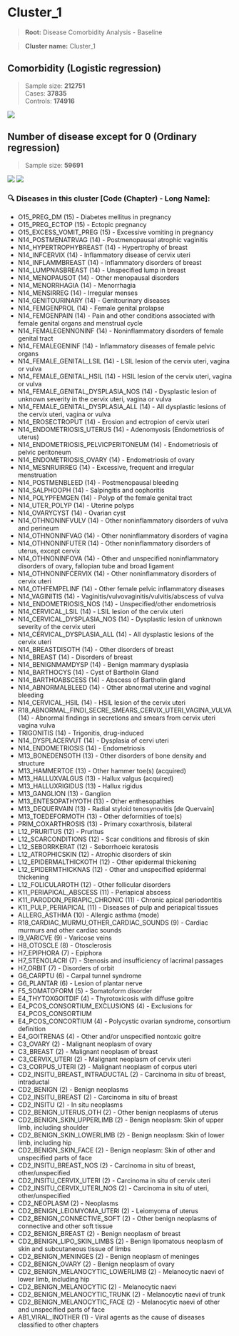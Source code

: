 # Cluster_1
    
> **Root:** Disease Comorbidity Analysis - Baseline

> **Cluster name:** Cluster_1  

## Comorbidity (Logistic regression)
> Sample size: **212751**  
> Cases: **37835**  
> Controls: **174916**
<img src="/Cluster/Figures/Baseline/LG/Cluster_1.png" />
<CsvTable src="/Cluster_Data/Baseline/LG/LG_Cluster_1.csv" label="🔍 View full results" />

## Number of disease except for 0 (Ordinary regression)
> Sample size: **59691**
<img src="/Cluster/Figures/Baseline/Histogram/Cluster_1_ba.png" />
<CsvTableNumb src="/Cluster_Data/Baseline/Histogram/Cluster_1_ba.csv" label="🔍 View full results" />
        
<img src="/Cluster/Figures/Baseline/ORD/Cluster_1.png" />
<CsvTable src="/Cluster_Data/Baseline/ORD/ORD_Cluster_1.csv" label="🔍 View full results" />

### 🔍 Diseases in this cluster [Code (Chapter) - Long Name]:
- O15_PREG_DM (15) - Diabetes mellitus in pregnancy
- O15_PREG_ECTOP (15) - Ectopic pregnancy
- O15_EXCESS_VOMIT_PREG (15) - Excessive vomiting in pregnancy
- N14_POSTMENATRVAG (14) - Postmenopausal atrophic vaginitis
- N14_HYPERTROPHYBREAST (14) - Hypertrophy of breast
- N14_INFCERVIX (14) - Inflammatory disease of cervix uteri
- N14_INFLAMMBREAST (14) - Inflammatory disorders of breast
- N14_LUMPNASBREAST (14) - Unspecified lump in breast
- N14_MENOPAUSOT (14) - Other menopausal disorders
- N14_MENORRHAGIA (14) - Menorrhagia
- N14_MENSIRREG (14) - Irregular menses
- N14_GENITOURINARY (14) - Genitourinary diseases
- N14_FEMGENPROL (14) - Female genital prolapse
- N14_FEMGENPAIN (14) - Pain and other conditions associated with female genital organs and menstrual cycle
- N14_FEMALEGENNONINF (14) - Noninflammatory disorders of female genital tract
- N14_FEMALEGENINF (14) - Inflammatory diseases of female pelvic organs
- N14_FEMALE_GENITAL_LSIL (14) - LSIL lesion of the cervix uteri, vagina or vulva
- N14_FEMALE_GENITAL_HSIL (14) - HSIL lesion of the cervix uteri, vagina or vulva
- N14_FEMALE_GENITAL_DYSPLASIA_NOS (14) - Dysplastic lesion of unknown severity in the cervix uteri, vagina or vulva
- N14_FEMALE_GENITAL_DYSPLASIA_ALL (14) - All dysplastic lesions of the cervix uteri, vagina or vulva
- N14_EROSECTROPUT (14) - Erosion and ectropion of cervix uteri
- N14_ENDOMETRIOSIS_UTERUS (14) - Adenomyosis (Endometriosis of uterus)
- N14_ENDOMETRIOSIS_PELVICPERITONEUM (14) - Endometriosis of pelvic peritoneum
- N14_ENDOMETRIOSIS_OVARY (14) - Endometriosis of ovary
- N14_MESNRUIRREG (14) - Excessive, frequent and irregular menstruation
- N14_POSTMENBLEED (14) - Postmenopausal bleeding
- N14_SALPHOOPH (14) - Salpingitis and oophoritis
- N14_POLYPFEMGEN (14) - Polyp of the female genital tract
- N14_UTER_POLYP (14) - Uterine polyps
- N14_OVARYCYST (14) - Ovarian cyst
- N14_OTHNONINFVULV (14) - Other noninflammatory disorders of vulva and perineum
- N14_OTHNONINFVAG (14) - Other noninflammatory disorders of vagina
- N14_OTHNONINFUTER (14) - Other noninflammatory disorders of uterus, except cervix
- N14_OTHNONINFOVA (14) - Other and unspecified noninflammatory disorders of ovary, fallopian tube and broad ligament
- N14_OTHNONINFCERVIX (14) - Other noninflammatory disorders of cervix uteri
- N14_OTHFEMPELINF (14) - Other female pelvic inflammatory diseases
- N14_VAGINITIS (14) - Vaginitis/vulvovaginitis/vulvitis/abscess of vulva
- N14_ENDOMETRIOSIS_NOS (14) - Unspecified/other endometriosis
- N14_CERVICAL_LSIL (14) - LSIL lesion of the cervix uteri
- N14_CERVICAL_DYSPLASIA_NOS (14) - Dysplastic lesion of unknown severity of the cervix uteri
- N14_CERVICAL_DYSPLASIA_ALL (14) - All dysplastic lesions of the cervix uteri
- N14_BREASTDISOTH (14) - Other disorders of breast
- N14_BREAST (14) - Disorders of breast
- N14_BENIGNMAMDYSP (14) - Benign mammary dysplasia
- N14_BARTHOCYS (14) - Cyst of Bartholin Gland
- N14_BARTHOABSCESS (14) - Abscess of Bartholin gland
- N14_ABNORMALBLEED (14) - Other abnormal uterine and vaginal bleeding
- N14_CERVICAL_HSIL (14) - HSIL lesion of the cervix uteri
- R18_ABNORMAL_FINDI_SECRE_SMEARS_CERVIX_UTERI_VAGINA_VULVA (14) - Abnormal findings in secretions and smears from cervix uteri vagina vulva
- TRIGONITIS (14) - Trigonitis, drug-induced
- N14_DYSPLACERVUT (14) - Dysplasia of cervi uteri
- N14_ENDOMETRIOSIS (14) - Endometriosis
- M13_BONEDENSOTH (13) - Other disorders of bone density and structure
- M13_HAMMERTOE (13) - Other hammer toe(s) (acquired)
- M13_HALLUXVALGUS (13) - Hallux valgus (acquired)
- M13_HALLUXRIGIDUS (13) - Hallux rigidus
- M13_GANGLION (13) - Ganglion
- M13_ENTESOPATHYOTH (13) - Other enthesopathies
- M13_DEQUERVAIN (13) - Radial styloid tenosynovitis [de Quervain]
- M13_TOEDEFORMOTH (13) - Other deformities of toe(s)
- PRIM_COXARTHROSIS (13) - Primary coxarthrosis, bilateral
- L12_PRURITUS (12) - Pruritus
- L12_SCARCONDITIONS (12) - Scar conditions and fibrosis of skin
- L12_SEBORRKERAT (12) - Seborrhoeic keratosis
- L12_ATROPHICSKIN (12) - Atrophic disorders of skin
- L12_EPIDERMALTHICKOTH (12) - Other epidermal thickening
- L12_EPIDERMTHICKNAS (12) - Other and unspecified epidermal thickening
- L12_FOLICULAROTH (12) - Other follicular disorders
- K11_PERIAPICAL_ABSCESS (11) - Periapical abscess
- K11_PARODON_PERIAPIC_CHRONIC (11) - Chronic apical periodontitis
- K11_PULP_PERIAPICAL (11) - Diseases of pulp and periapical tissues
- ALLERG_ASTHMA (10) - Allergic asthma (mode)
- R18_CARDIAC_MURMU_OTHER_CARDIAC_SOUNDS (9) - Cardiac murmurs and other cardiac sounds
- I9_VARICVE (9) - Varicose veins
- H8_OTOSCLE (8) - Otosclerosis
- H7_EPIPHORA (7) - Epiphora
- H7_STENOLACRI (7) - Stenosis and insufficiency of lacrimal passages
- H7_ORBIT (7) - Disorders of orbit
- G6_CARPTU (6) - Carpal tunnel syndrome
- G6_PLANTAR (6) - Lesion of plantar nerve
- F5_SOMATOFORM (5) - Somatoform disorder
- E4_THYTOXGOITDIF (4) - Thyrotoxicosis with diffuse goitre
- E4_PCOS_CONSORTIUM_EXCLUSIONS (4) - Exclusions for E4_PCOS_CONSORTIUM
- E4_PCOS_CONCORTIUM (4) - Polycystic ovarian syndrome, consortium definition
- E4_GOITRENAS (4) - Other and/or unspecified nontoxic goitre
- C3_OVARY (2) - Malignant neoplasm of ovary
- C3_BREAST (2) - Malignant neoplasm of breast
- C3_CERVIX_UTERI (2) - Malignant neoplasm of cervix uteri
- C3_CORPUS_UTERI (2) - Malignant neoplasm of corpus uteri
- CD2_INSITU_BREAST_INTRADUCTAL (2) - Carcinoma in situ of breast, intraductal
- CD2_BENIGN (2) - Benign neoplasms
- CD2_INSITU_BREAST (2) - Carcinoma in situ of breast
- CD2_INSITU (2) - In situ neoplasms
- CD2_BENIGN_UTERUS_OTH (2) - Other benign neoplasms of uterus
- CD2_BENIGN_SKIN_UPPERLIMB (2) - Benign neoplasm: Skin of upper limb, including shoulder
- CD2_BENIGN_SKIN_LOWERLIMB (2) - Benign neoplasm: Skin of lower limb, including hip
- CD2_BENIGN_SKIN_FACE (2) - Benign neoplasm: Skin of other and unspecified parts of face
- CD2_INSITU_BREAST_NOS (2) - Carcinoma in situ of breast, other/unspecified
- CD2_INSITU_CERVIX_UTERI (2) - Carcinoma in situ of cervix uteri
- CD2_INSITU_CERVIX_UTERI_NOS (2) - Carcinoma in situ of uteri, other/unspecified
- CD2_NEOPLASM (2) - Neoplasms
- CD2_BENIGN_LEIOMYOMA_UTERI (2) - Leiomyoma of uterus
- CD2_BENIGN_CONNECTIVE_SOFT (2) - Other benign neoplasms of connective and other soft tissue
- CD2_BENIGN_BREAST (2) - Benign neoplasm of breast
- CD2_BENIGN_LIPO_SKIN_LIMBS (2) - Benign lipomatous neoplasm of skin and subcutaneous tissue of limbs
- CD2_BENIGN_MENINGES (2) - Benign neoplasm of meninges
- CD2_BENIGN_OVARY (2) - Benign neoplasm of ovary
- CD2_BENIGN_MELANOCYTIC_LOWERLIMB (2) - Melanocytic naevi of lower limb, including hip
- CD2_BENIGN_MELANOCYTIC (2) - Melanocytic naevi
- CD2_BENIGN_MELANOCYTIC_TRUNK (2) - Melanocytic naevi of trunk
- CD2_BENIGN_MELANOCYTIC_FACE (2) - Melanocytic naevi of other and unspecified parts of face
- AB1_VIRAL_INOTHER (1) - Viral agents as the cause of diseases classified to other chapters
